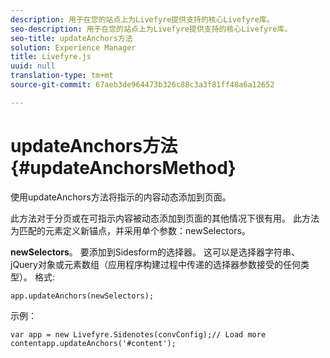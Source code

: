 ```yaml
---
description: 用于在您的站点上为Livefyre提供支持的核心Livefyre库。
seo-description: 用于在您的站点上为Livefyre提供支持的核心Livefyre库。
seo-title: updateAnchors方法
solution: Experience Manager
title: Livefyre.js
uuid: null
translation-type: tm+mt
source-git-commit: 67aeb3de964473b326c88c3a3f81ff48a6a12652

---
```



# updateAnchors方法 {#updateAnchorsMethod}

使用updateAnchors方法将指示的内容动态添加到页面。

此方法对于分页或在可指示内容被动态添加到页面的其他情况下很有用。 此方法为匹配的元素定义新锚点，并采用单个参数：newSelectors。

**newSelectors**。 要添加到Sidesform的选择器。 这可以是选择器字符串、jQuery对象或元素数组（应用程序构建过程中传递的选择器参数接受的任何类型）。
格式:

```
app.updateAnchors(newSelectors);
```

示例：

```
var app = new Livefyre.Sidenotes(convConfig);// Load more contentapp.updateAnchors('#content');
```
